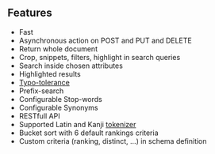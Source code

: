 ## Features

* Fast
* Asynchronous action on POST and PUT and DELETE
* Return whole document
* Crop, snippets, filters, highlight in search queries
* Search inside chosen attributes
* Highlighted results
* [Typo-tolerance](/main_concept/search.md)
* Prefix-search
* Configurable Stop-words
* Configurable Synonyms
* RESTfull API
* Supported Latin and Kanji [tokenizer](https://github.com/meilisearch/MeiliDB/blob/dc5c42821e1340e96cb90a3da472264624a26326/meilidb-tokenizer/src/lib.rs) 
* Bucket sort with 6 default rankings criteria
* Custom criteria (ranking, distinct, ...) in schema definition
<!-- Schemaless possibility -->



